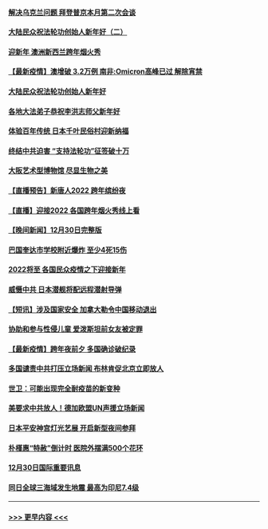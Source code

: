 #### [解决乌克兰问题 拜登普京本月第二次会谈](../pages/prog202/a103308858.md?t=01010650) 
#### [大陆民众祝法轮功创始人新年好（二）](../pages/prog202/a103308646.md?t=01010650) 
#### [迎新年 澳洲新西兰跨年烟火秀](../pages/prog202/a103308706.md?t=01010650) 
#### [【最新疫情】澳增破 3.2万例 南非:Omicron高峰已过 解除宵禁](../pages/prog202/a103308683.md?t=01010650) 
#### [大陆民众祝法轮功创始人新年好](../pages/prog202/a103308650.md?t=01010650) 
#### [各地大法弟子恭祝李洪志师父新年好](../pages/prog202/a103308618.md?t=01010650) 
#### [体验百年传统 日本千叶民俗村迎新纳福](../pages/prog202/a103308484.md?t=01010650) 
#### [终结中共迫害 “支持法轮功”征签破十万](../pages/prog202/a103308597.md?t=01010650) 
#### [大阪艺术型博物馆 尽显生物之美](../pages/prog202/a103308384.md?t=01010650) 
#### [【直播预告】新唐人2022 跨年缤纷夜](../pages/prog202/a103303736.md?t=01010650) 
#### [【直播】迎接2022 各国跨年烟火秀线上看](../pages/prog202/a103308120.md?t=01010650) 
#### [【晚间新闻】12月30日完整版](../pages/prog202/a103307967.md?t=01010650) 
#### [巴国奎达市学校附近爆炸 至少4死15伤](../pages/prog202/a103307970.md?t=01010650) 
#### [2022将至 各国民众疫情之下迎接新年](../pages/prog202/a103307787.md?t=01010650) 
#### [威慑中共 日本潜舰将配远程潜射导弹](../pages/prog202/a103307756.md?t=01010650) 
#### [【短讯】涉及国家安全 加拿大勒令中国移动退出](../pages/prog202/a103307497.md?t=01010650) 
#### [协助和参与性侵儿童 爱泼斯坦前女友被定罪](../pages/prog202/a103307555.md?t=01010650) 
#### [【最新疫情】跨年夜前夕 多国确诊破纪录](../pages/prog202/a103307514.md?t=01010650) 
#### [多国谴责中共打压立场新闻 布林肯促北京立即放人](../pages/prog202/a103307473.md?t=01010650) 
#### [世卫：可能出现完全耐疫苗的新变种](../pages/prog202/a103306914.md?t=01010650) 
#### [美要求中共放人！德加欧盟UN声援立场新闻](../pages/prog202/a103306865.md?t=01010650) 
#### [日本平安神宫灯光艺展 开启新型夜间参拜](../pages/prog202/a103306858.md?t=01010650) 
#### [朴槿惠“特赦”倒计时 医院外摆满500个花环](../pages/prog202/a103306880.md?t=01010650) 
#### [12月30日国际重要讯息](../pages/prog202/a103306852.md?t=01010650) 
#### [同日全球三海域发生地震 最高为印尼7.4级](../pages/prog202/a103306790.md?t=01010650) 

----
#### [ >>> 更早内容 <<< ](../indexes/prog202-earlier.md)
